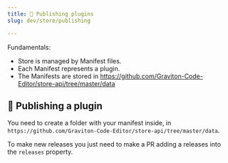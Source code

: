 ```yaml
---
title: 🎠 Publishing plugins
slug: dev/store/publishing

---
```


Fundamentals:
* Store is managed  by Manifest files.
* Each Manifest represents a plugin.
* The Manifests are stored in https://github.com/Graviton-Code-Editor/store-api/tree/master/data

## 🎉 Publishing a plugin

You need to create a folder with your manifest inside, in `https://github.com/Graviton-Code-Editor/store-api/tree/master/data`.

To make new releases you just need to make a PR adding a releases into the `releases` property.
